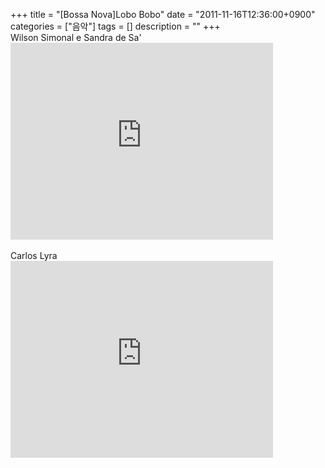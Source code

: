 +++
title = "[Bossa Nova]Lobo Bobo"
date = "2011-11-16T12:36:00+0900"
categories = ["음악"]
tags = []
description = ""
+++
<span class="copyright_entry" style="display:block;" title="[Bossa Nova]Lobo Bobo@@**@@http://shed.egloos.com/3767400"></span>Wilson Simonal e Sandra de Sa' 
<br>
<embed src="http://www.youtube.com/v/6oHFIM1apFY?version=3&amp;hl=ko_KR" type="application/x-shockwave-flash" width="420" height="315" allowscriptaccess="always" allowfullscreen="true">
<br>
<br>Carlos Lyra
<br>
<embed src="http://www.youtube.com/v/bSz_Uv1Ar2w?version=3&amp;hl=ko_KR" type="application/x-shockwave-flash" width="420" height="315" allowscriptaccess="always" allowfullscreen="true"> 
<!--
       <rdf:RDF xmlns:rdf="http://www.w3.org/1999/02/22-rdf-syntax-ns#"
		    xmlns:dc="http://purl.org/dc/elements/1.1/"
		    xmlns:trackback="http://madskills.com/public/xml/rss/module/trackback/">
       <rdf:Description
	        rdf:about="http://shed.egloos.com/3767400"
	        dc:identifier="http://shed.egloos.com/3767400"
	        dc:title="[Bossa Nova]Lobo Bobo"
	        trackback:ping="http://shed.egloos.com/tb/3767400"/>
       </rdf:RDF>
       -->

<ul></ul>